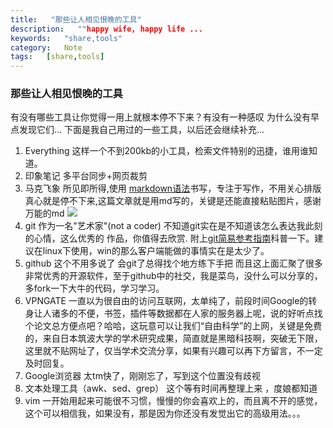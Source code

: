 ```yaml
---
title:   "那些让人相见恨晚的工具"
description:   ""happy wife, happy life ...
keywords:   "share,tools"
category:   Note
tags:   [share,tools] 
---
```



### 那些让人相见恨晚的工具


有没有哪些工具让你觉得一用上就根本停不下来？有没有一种感叹 为什么没有早点发现它们...
下面是我自己用过的一些工具，以后还会继续补充...


1. Everything  这样一个不到200kb的小工具，检索文件特别的迅捷，谁用谁知道。
2. 印象笔记   多平台同步+网页裁剪 
3. 马克飞象   所见即所得,使用 [markdown语法](http://dcycome.vicp.net/linux/2014-08/markdown-sys.html)书写，专注于写作，不用关心排版真心就是停不下来,这篇文章就是用md写的，关键是还能直接粘贴图片，感谢万能的md
![](http://needpp.qiniudn.com/2014/10/22/8e002b22-59f8-11e4-8976-bcaec5dfb671.png)
4. git 作为一名"艺术家"(not a coder) 不知道git实在是不知道该怎么表达我此刻的心情，这么优秀的
作品，你值得去欣赏. 附上[git简易参考指南](http://dcycome.vicp.net/linux/2014-08/git-bak.html)科普一下。建议在linux下使用，win的那么客户端能做的事情实在是太少了。
5. github  这个不用多说了 会git了总得找个地方练下手把 而且这上面汇聚了很多非常优秀的开源软件，至于github中的社交，我是菜鸟，没什么可以分享的，多fork一下大牛的代码，学习学习。
6. VPNGATE 一直以为很自由的访问互联网，太单纯了，前段时间Google的转身让人诸多的不便，书签，插件等数据都在人家的服务器上呢，说的好听点找个论文总方便点吧？哈哈，这玩意可以让我们“自由科学”的上网，关键是免费的，来自日本筑波大学的学术研究成果，简直就是黑暗科技啊，突破无下限，这里就不贴网址了，仅当学术交流分享，如果有兴趣可以再下方留言，不一定及时回复。
7. Google浏览器   太tm快了，刚刚忘了，写到这个位置没有歧视
8. 文本处理工具（awk、sed、grep） 这个等有时间再整理上来 ，度娘都知道
9. vim 一开始用起来可能很不习惯，慢慢的你会喜欢上的，而且离不开的感觉，这个可以相信我，如果没有，那是因为你还没有发觉出它的高级用法。。。

